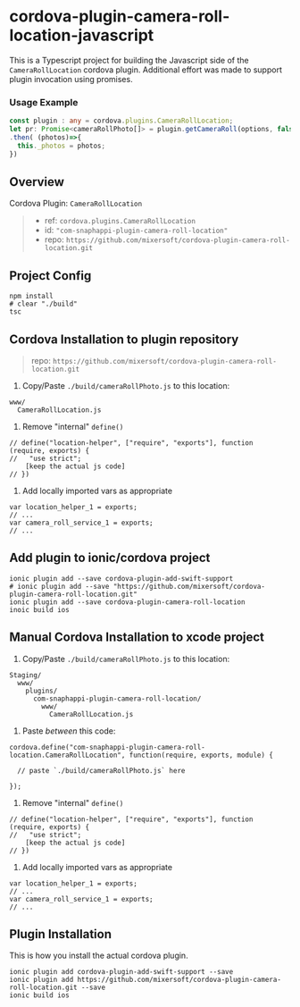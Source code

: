 # cordova-plugin-camera-roll-location-javascript

This is a Typescript project for building the Javascript side of the
`CameraRollLocation` cordova plugin. Additional effort was made to support plugin invocation using promises.

### Usage Example

```Typescript
const plugin : any = cordova.plugins.CameraRollLocation;
let pr: Promise<cameraRollPhoto[]> = plugin.getCameraRoll(options, false)
.then( (photos)=>{
  this._photos = photos;
})
```

## Overview
Cordova Plugin: `CameraRollLocation`
> * ref: `cordova.plugins.CameraRollLocation`
> * id: `"com-snaphappi-plugin-camera-roll-location"`
> * repo: `https://github.com/mixersoft/cordova-plugin-camera-roll-location.git`

## Project Config
```
npm install
# clear "./build"
tsc
```

## Cordova Installation to plugin repository
> repo: `https://github.com/mixersoft/cordova-plugin-camera-roll-location.git`

1. Copy/Paste `./build/cameraRollPhoto.js` to this location:
  ```
  www/
    CameraRollLocation.js
  ```
1. Remove "internal" `define()`
  ```
  // define("location-helper", ["require", "exports"], function (require, exports) {
  //   "use strict";
      [keep the actual js code]
  // })
  ```
1. Add locally imported vars as appropriate
  ```
  var location_helper_1 = exports;
  // ...
  var camera_roll_service_1 = exports;
  // ...

  ```

## Add plugin to ionic/cordova project
  ```
  ionic plugin add --save cordova-plugin-add-swift-support
  # ionic plugin add --save "https://github.com/mixersoft/cordova-plugin-camera-roll-location.git"
  ionic plugin add --save cordova-plugin-camera-roll-location
  inoic build ios
  ```



## Manual Cordova Installation to xcode project

1. Copy/Paste `./build/cameraRollPhoto.js` to this location:

  ```
  Staging/
    www/
      plugins/
        com-snaphappi-plugin-camera-roll-location/
          www/
            CameraRollLocation.js
  ```
1. Paste *between* this code:
  ```
  cordova.define("com-snaphappi-plugin-camera-roll-location.CameraRollLocation", function(require, exports, module) {

    // paste `./build/cameraRollPhoto.js` here

  });
  ```
1. Remove "internal" `define()`
  ```
  // define("location-helper", ["require", "exports"], function (require, exports) {
  //   "use strict";
      [keep the actual js code]
  // })
  ```
1. Add locally imported vars as appropriate
  ```
  var location_helper_1 = exports;
  // ...
  var camera_roll_service_1 = exports;
  // ...

  ```


## Plugin Installation

This is how you install the actual cordova plugin.

```
ionic plugin add cordova-plugin-add-swift-support --save
ionic plugin add https://github.com/mixersoft/cordova-plugin-camera-roll-location.git --save
ionic build ios
```

